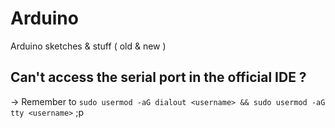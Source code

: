 # Arduino
Arduino sketches &amp; stuff ( old &amp; new )

## Can't access the serial port in the official IDE ?
-> Remember to ```sudo usermod -aG dialout <username> && sudo usermod -aG tty <username>``` ;p
